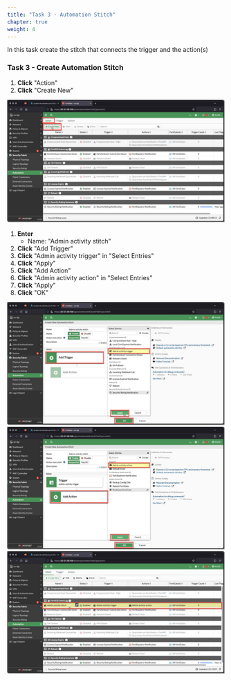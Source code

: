 ```yaml
---
title: "Task 3 - Automation Stitch"
chapter: true
weight: 4
---
```


In this task create the stitch that connects the trigger and the action(s)

### Task 3 - Create Automation Stitch

1. **Click** "Action"
1. **Click** "Create New"

  ![stitchtask3](../images/stitch_task3-01.jpg)

1. **Enter**
    * Name: "Admin activity stitch"
1. **Click** "Add Trigger"
1. **Click** "Admin activity trigger" in "Select Entries"
1. **Click** "Apply"
1. **Click** "Add Action"
1. **Click** "Admin activity action" in "Select Entries"
1. **Click** "Apply"
1. **Click** "OK"

  ![stitchtask3](../images/stitch_task3-02.jpg)
  ![stitchtask3](../images/stitch_task3-03.jpg)
  ![stitchtask3](../images/stitch_task3-04.jpg)
